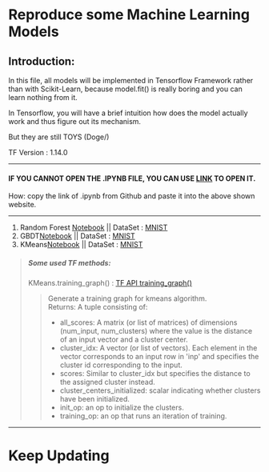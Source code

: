 # Reproduce some Machine Learning Models

## Introduction:

In this file, all models will be implemented in Tensorflow Framework rather than with Scikit-Learn, because model.fit() is really boring and you can learn nothing from it. 

In Tensorflow, you will have a brief intuition how does the model actually work and thus figure out its mechanism.

But they are still TOYS (Doge/)

TF Version : 1.14.0

----
#### IF YOU CANNOT OPEN THE .IPYNB FILE, YOU CAN USE [LINK](https://nbviewer.jupyter.org/) TO OPEN IT.  
 How: copy the link of .ipynb from Github and paste it into the above shown website.

----

1. Random Forest [Notebook](https://github.com/LiZongyue/Classic-Model-Reproduce/blob/master/Machine_Learning/RandomForrest.ipynb) || DataSet : [MNIST](https://en.wikipedia.org/wiki/MNIST_database)
2. GBDT[Notebook](https://github.com/LiZongyue/Classic-Model-Reproduce/blob/master/Machine_Learning/GBDT.ipynb) || DataSet : [MNIST](https://en.wikipedia.org/wiki/MNIST_database)
3. KMeans[Notebook](https://github.com/LiZongyue/Classic-Model-Reproduce/blob/master/Machine_Learning/K-Means.ipynb) || DataSet : [MNIST](https://en.wikipedia.org/wiki/MNIST_database)
> ##### Some used TF methods:
> KMeans.training_graph() : [TF API training_graph()](https://www.tensorflow.org/versions/r1.14/api_docs/python/tf/contrib/factorization/KMeans)
>> Generate a training graph for kmeans algorithm.  
Returns:
A tuple consisting of:
>> - all_scores: A matrix (or list of matrices) of dimensions (num_input, num_clusters) where the value is the distance of an input vector and a cluster center.  
>> - cluster_idx: A vector (or list of vectors). Each element in the vector corresponds to an input row in 'inp' and specifies the cluster id corresponding to the input.  
>> - scores: Similar to cluster_idx but specifies the distance to the assigned cluster instead.  
>> - cluster_centers_initialized: scalar indicating whether clusters have been initialized.  
>> - init_op: an op to initialize the clusters.  
>> - training_op: an op that runs an iteration of training.  

-----
# Keep Updating
